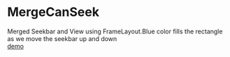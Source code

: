 # MergeCanSeek

Merged Seekbar and View using FrameLayout.Blue color fills the rectangle as we move the seekbar up and down <br>
[demo](http://giphy.com/gifs/l0Ex6suopOoMG8da0)
